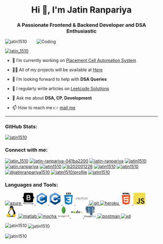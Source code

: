 <h1 align="center">Hi 👋, I'm Jatin Ranpariya</h1>
<h3 align="center">A Passionate Frontend & Backend Developer and DSA Enthusiastic</h3>
<img align="right" alt="Coding" width="400" src="https://cdn.dribbble.com/users/1162077/screenshots/3848914/programmer.gif">

<p align="left"> <img src="https://komarev.com/ghpvc/?username=jatin1510&label=Profile%20views&color=0e75b6&style=flat" alt="jatin1510" /> </p>
<p align="left"> <a href="https://twitter.com/jatin_1510" target="blank"><img src="https://img.shields.io/twitter/follow/jatin_1510?logo=twitter&style=for-the-badge" alt="jatin_1510" /></a> </p>

- 🔭 I’m currently working on [Placement Cell Automation System](https://github.com/jatin1510/Placement-Cell)

- 👨‍💻 All of my projects will be available at [Here](http://jatin1510.epizy.com/)

- 🤝 I’m looking forward to help with **DSA Queries**

- 📝 I regularly write articles on [Leetcode Solutions](https://leetcode.com/jatin1510/)

- 💬 Ask me about **DSA, CP, Development**

- 📫 How to reach me 👉 <a href="mailto:jatinranpariya1510@gmail.com?subject = Feedback&body = Message"> mail me </a>

---
<h3 align="left">GitHub Stats:</h3>
<p align="left"> <a href="https://github.com/ryo-ma/github-profile-trophy"><img src="https://github-profile-trophy.vercel.app/?username=jatin1510&row=1&column=6" alt="jatin1510" /></a> </p>

<h3 align="left">Connect with me:</h3>
<p align="left">
<a href="https://twitter.com/jatin_1510" target="blank"><img align="center" src="https://raw.githubusercontent.com/rahuldkjain/github-profile-readme-generator/master/src/images/icons/Social/twitter.svg" alt="jatin_1510" height="30" width="40" /></a>
<a href="https://linkedin.com/in/jatin-ranpariya-041ba2200" target="blank"><img align="center" src="https://raw.githubusercontent.com/rahuldkjain/github-profile-readme-generator/master/src/images/icons/Social/linked-in-alt.svg" alt="jatin-ranpariya-041ba2200" height="30" width="40" /></a>
<a href="https://stackoverflow.com/users/jatin-ranpariya" target="blank"><img align="center" src="https://raw.githubusercontent.com/rahuldkjain/github-profile-readme-generator/master/src/images/icons/Social/stack-overflow.svg" alt="jatin-ranpariya" height="30" width="40" /></a>
<a href="https://fb.com/jatin1510" target="blank"><img align="center" src="https://raw.githubusercontent.com/rahuldkjain/github-profile-readme-generator/master/src/images/icons/Social/facebook.svg" alt="jatin1510" height="30" width="40" /></a>
<a href="https://instagram.com/jatin.ranpariya" target="blank"><img align="center" src="https://raw.githubusercontent.com/rahuldkjain/github-profile-readme-generator/master/src/images/icons/Social/instagram.svg" alt="jatin.ranpariya" height="30" width="40" /></a>
<a href="https://www.codechef.com/users/jatin1510" target="blank"><img align="center" src="https://cdn.jsdelivr.net/npm/simple-icons@3.1.0/icons/codechef.svg" alt="jatin1510" height="30" width="40" /></a>
<a href="https://www.hackerrank.com/b202001226" target="blank"><img align="center" src="https://raw.githubusercontent.com/rahuldkjain/github-profile-readme-generator/master/src/images/icons/Social/hackerrank.svg" alt="b202001226" height="30" width="40" /></a>
<a href="https://codeforces.com/profile/jatin1510" target="blank"><img align="center" src="https://raw.githubusercontent.com/rahuldkjain/github-profile-readme-generator/master/src/images/icons/Social/codeforces.svg" alt="jatin1510" height="30" width="40" /></a>
<a href="https://www.leetcode.com/jatin1510" target="blank"><img align="center" src="https://raw.githubusercontent.com/rahuldkjain/github-profile-readme-generator/master/src/images/icons/Social/leet-code.svg" alt="jatin1510" height="30" width="40" /></a>
<a href="https://www.hackerearth.com/@jatinranpariya1510" target="blank"><img align="center" src="https://raw.githubusercontent.com/rahuldkjain/github-profile-readme-generator/master/src/images/icons/Social/hackerearth.svg" alt="@jatinranpariya1510" height="30" width="40" /></a>
<a href="https://auth.geeksforgeeks.org/user/jatin1510/profile" target="blank"><img align="center" src="https://raw.githubusercontent.com/rahuldkjain/github-profile-readme-generator/master/src/images/icons/Social/geeks-for-geeks.svg" alt="jatin1510/profile" height="30" width="40" /></a>
<a href="https://www.topcoder.com/members/jatin1510" target="blank"><img align="center" src="https://raw.githubusercontent.com/rahuldkjain/github-profile-readme-generator/master/src/images/icons/Social/topcoder.svg" alt="jatin1510" height="30" width="40" /></a>
</p>

<h3 align="left">Languages and Tools:</h3>
<p align="left"> <a href="https://azure.microsoft.com/en-in/" target="_blank" rel="noreferrer"> <img src="https://www.vectorlogo.zone/logos/microsoft_azure/microsoft_azure-icon.svg" alt="azure" width="40" height="40"/> </a> <a href="https://getbootstrap.com" target="_blank" rel="noreferrer"> <img src="https://raw.githubusercontent.com/devicons/devicon/master/icons/bootstrap/bootstrap-plain-wordmark.svg" alt="bootstrap" width="40" height="40"/> </a> <a href="https://www.cprogramming.com/" target="_blank" rel="noreferrer"> <img src="https://raw.githubusercontent.com/devicons/devicon/master/icons/c/c-original.svg" alt="c" width="40" height="40"/> </a> <a href="https://www.w3schools.com/cpp/" target="_blank" rel="noreferrer"> <img src="https://raw.githubusercontent.com/devicons/devicon/master/icons/cplusplus/cplusplus-original.svg" alt="cplusplus" width="40" height="40"/> </a> <a href="https://www.w3schools.com/css/" target="_blank" rel="noreferrer"> <img src="https://raw.githubusercontent.com/devicons/devicon/master/icons/css3/css3-original-wordmark.svg" alt="css3" width="40" height="40"/> </a> <a href="https://expressjs.com" target="_blank" rel="noreferrer"> <img src="https://raw.githubusercontent.com/devicons/devicon/master/icons/express/express-original-wordmark.svg" alt="express" width="40" height="40"/> </a> <a href="https://git-scm.com/" target="_blank" rel="noreferrer"> <img src="https://www.vectorlogo.zone/logos/git-scm/git-scm-icon.svg" alt="git" width="40" height="40"/> </a> <a href="https://heroku.com" target="_blank" rel="noreferrer"> <img src="https://www.vectorlogo.zone/logos/heroku/heroku-icon.svg" alt="heroku" width="40" height="40"/> </a> <a href="https://www.w3.org/html/" target="_blank" rel="noreferrer"> <img src="https://raw.githubusercontent.com/devicons/devicon/master/icons/html5/html5-original-wordmark.svg" alt="html5" width="40" height="40"/> </a> <a href="https://developer.mozilla.org/en-US/docs/Web/JavaScript" target="_blank" rel="noreferrer"> <img src="https://raw.githubusercontent.com/devicons/devicon/master/icons/javascript/javascript-original.svg" alt="javascript" width="40" height="40"/> </a> <a href="https://www.linux.org/" target="_blank" rel="noreferrer"> <img src="https://raw.githubusercontent.com/devicons/devicon/master/icons/linux/linux-original.svg" alt="linux" width="40" height="40"/> </a> <a href="https://www.mathworks.com/" target="_blank" rel="noreferrer"> <img src="https://upload.wikimedia.org/wikipedia/commons/2/21/Matlab_Logo.png" alt="matlab" width="40" height="40"/> </a> <a href="https://mochajs.org" target="_blank" rel="noreferrer"> <img src="https://www.vectorlogo.zone/logos/mochajs/mochajs-icon.svg" alt="mocha" width="40" height="40"/> </a> <a href="https://www.mongodb.com/" target="_blank" rel="noreferrer"> <img src="https://raw.githubusercontent.com/devicons/devicon/master/icons/mongodb/mongodb-original-wordmark.svg" alt="mongodb" width="40" height="40"/> </a> <a href="https://nodejs.org" target="_blank" rel="noreferrer"> <img src="https://raw.githubusercontent.com/devicons/devicon/master/icons/nodejs/nodejs-original-wordmark.svg" alt="nodejs" width="40" height="40"/> </a> <a href="https://www.postgresql.org" target="_blank" rel="noreferrer"> <img src="https://raw.githubusercontent.com/devicons/devicon/master/icons/postgresql/postgresql-original-wordmark.svg" alt="postgresql" width="40" height="40"/> </a> <a href="https://postman.com" target="_blank" rel="noreferrer"> <img src="https://www.vectorlogo.zone/logos/getpostman/getpostman-icon.svg" alt="postman" width="40" height="40"/> </a> <a href="https://www.adobe.com/products/xd.html" target="_blank" rel="noreferrer"> <img src="https://cdn.worldvectorlogo.com/logos/adobe-xd.svg" alt="xd" width="40" height="40"/> </a> </p>

<p><img align="left" src="https://github-readme-stats.vercel.app/api/top-langs?username=jatin1510&show_icons=true&locale=en&layout=compact" alt="jatin1510" /></p>

<p>&nbsp;<img align="center" src="https://github-readme-stats.vercel.app/api?username=jatin1510&show_icons=true&locale=en" alt="jatin1510" /></p>

<p><img align="center" src="https://github-readme-streak-stats.herokuapp.com/?user=jatin1510&" alt="jatin1510" /></p>
